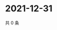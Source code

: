 # 2021-12-31

共 0 条

<!-- BEGIN WEIBO -->
<!-- 最后更新时间 Fri Dec 31 2021 02:10:31 GMT+0800 (China Standard Time) -->

<!-- END WEIBO -->
